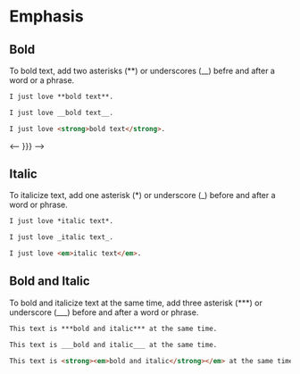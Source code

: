 # Emphasis

<!-- Bold {{{ -->
## Bold

To bold text, add two asterisks (**) or underscores (__) befre and after a word
or a phrase.
```md
I just love **bold text**.
```

```md
I just love __bold text__.
```

```html
I just love <strong>bold text</strong>.
```
<-- }}} -->

<!-- Italic {{{ -->
## Italic

To italicize text, add one asterisk (*) or underscore (_) before and after a
word or phrase.
```md
I just love *italic text*.
```

```md
I just love _italic text_.
```

```html
I just love <em>italic text</em>.
```
<!-- }}} -->

<!-- Bold & Italic {{{ -->
## Bold and Italic

To bold and italicize text at the same time, add three asterisk (***) or
underscore (___) before and after a word or phrase.
```md
This text is ***bold and italic*** at the same time.
```

```md
This text is ___bold and italic___ at the same time.
```

```html
This text is <strong><em>bold and italic</strong></em> at the same time.
```
<!-- }}} -->
